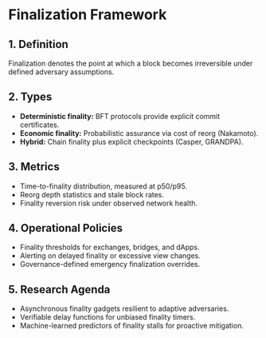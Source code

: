 # Finalization Framework

## 1. Definition
Finalization denotes the point at which a block becomes irreversible under defined adversary assumptions.

## 2. Types
- **Deterministic finality:** BFT protocols provide explicit commit certificates.
- **Economic finality:** Probabilistic assurance via cost of reorg (Nakamoto).
- **Hybrid:** Chain finality plus explicit checkpoints (Casper, GRANDPA).

## 3. Metrics
- Time-to-finality distribution, measured at p50/p95.
- Reorg depth statistics and stale block rates.
- Finality reversion risk under observed network health.

## 4. Operational Policies
- Finality thresholds for exchanges, bridges, and dApps.
- Alerting on delayed finality or excessive view changes.
- Governance-defined emergency finalization overrides.

## 5. Research Agenda
- Asynchronous finality gadgets resilient to adaptive adversaries.
- Verifiable delay functions for unbiased finality timers.
- Machine-learned predictors of finality stalls for proactive mitigation.
